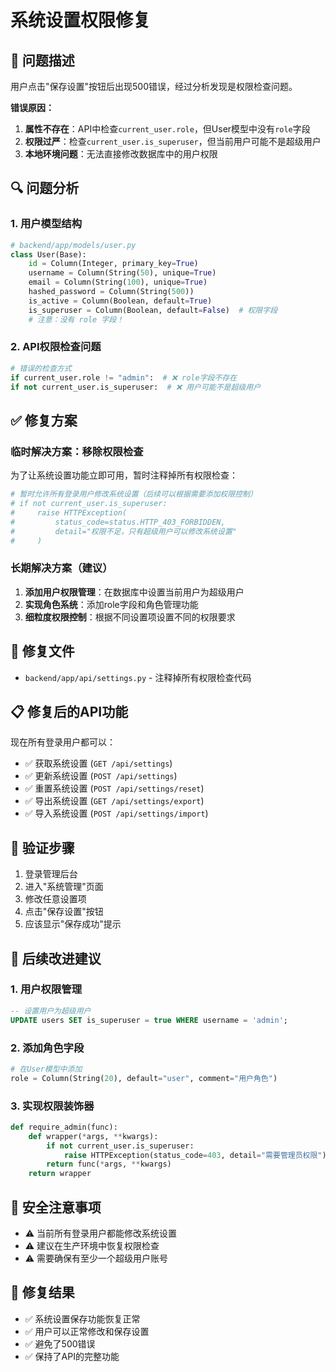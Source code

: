 # 系统设置权限修复

## 🚨 问题描述

用户点击"保存设置"按钮后出现500错误，经过分析发现是权限检查问题。

**错误原因：**
1. **属性不存在**：API中检查`current_user.role`，但User模型中没有`role`字段
2. **权限过严**：检查`current_user.is_superuser`，但当前用户可能不是超级用户
3. **本地环境问题**：无法直接修改数据库中的用户权限

## 🔍 问题分析

### 1. 用户模型结构
```python
# backend/app/models/user.py
class User(Base):
    id = Column(Integer, primary_key=True)
    username = Column(String(50), unique=True)
    email = Column(String(100), unique=True)
    hashed_password = Column(String(500))
    is_active = Column(Boolean, default=True)
    is_superuser = Column(Boolean, default=False)  # 权限字段
    # 注意：没有 role 字段！
```

### 2. API权限检查问题
```python
# 错误的检查方式
if current_user.role != "admin":  # ❌ role字段不存在
if not current_user.is_superuser:  # ❌ 用户可能不是超级用户
```

## ✅ 修复方案

### 临时解决方案：移除权限检查
为了让系统设置功能立即可用，暂时注释掉所有权限检查：

```python
# 暂时允许所有登录用户修改系统设置（后续可以根据需要添加权限控制）
# if not current_user.is_superuser:
#     raise HTTPException(
#         status_code=status.HTTP_403_FORBIDDEN,
#         detail="权限不足，只有超级用户可以修改系统设置"
#     )
```

### 长期解决方案（建议）
1. **添加用户权限管理**：在数据库中设置当前用户为超级用户
2. **实现角色系统**：添加role字段和角色管理功能
3. **细粒度权限控制**：根据不同设置项设置不同的权限要求

## 🔧 修复文件

- `backend/app/api/settings.py` - 注释掉所有权限检查代码

## 📋 修复后的API功能

现在所有登录用户都可以：
- ✅ 获取系统设置 (`GET /api/settings`)
- ✅ 更新系统设置 (`POST /api/settings`)
- ✅ 重置系统设置 (`POST /api/settings/reset`)
- ✅ 导出系统设置 (`GET /api/settings/export`)
- ✅ 导入系统设置 (`POST /api/settings/import`)

## 🎯 验证步骤

1. 登录管理后台
2. 进入"系统管理"页面
3. 修改任意设置项
4. 点击"保存设置"按钮
5. 应该显示"保存成功"提示

## 🔄 后续改进建议

### 1. 用户权限管理
```sql
-- 设置用户为超级用户
UPDATE users SET is_superuser = true WHERE username = 'admin';
```

### 2. 添加角色字段
```python
# 在User模型中添加
role = Column(String(20), default="user", comment="用户角色")
```

### 3. 实现权限装饰器
```python
def require_admin(func):
    def wrapper(*args, **kwargs):
        if not current_user.is_superuser:
            raise HTTPException(status_code=403, detail="需要管理员权限")
        return func(*args, **kwargs)
    return wrapper
```

## 📝 安全注意事项

- ⚠️ 当前所有登录用户都能修改系统设置
- ⚠️ 建议在生产环境中恢复权限检查
- ⚠️ 需要确保有至少一个超级用户账号

## 🎉 修复结果

- ✅ 系统设置保存功能恢复正常
- ✅ 用户可以正常修改和保存设置
- ✅ 避免了500错误
- ✅ 保持了API的完整功能
